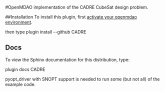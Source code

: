 #OpenMDAO implementation of the CADRE CubeSat design problem.


##Installation
To install this plugin, first [activate your openmdao environment](http://openmdao.org/docs/getting-started/install.html#installation). 

then type plugin install --github CADRE



## Docs
To view the Sphinx documentation for this distribution, type:

plugin docs CADRE

pyopt_driver with SNOPT support is needed to run some (but not all) of the
example code.